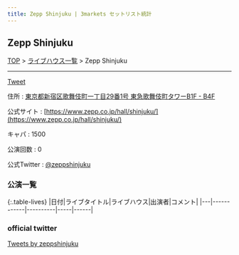 ```yaml
---
title: Zepp Shinjuku | 3markets セットリスト統計
---
```

## Zepp Shinjuku

[TOP](/setlist/) > [ライブハウス一覧](livehouses.html) > Zepp Shinjuku

___

<a href="https://twitter.com/share?ref_src=twsrc%5Etfw" data-text="3markets[ ]セットリスト > Zepp Shinjuku" class="twitter-share-button" data-via="3markets" data-hashtags="3markets" data-related="3markets" data-show-count="false">Tweet</a>

住所
:    <a href="https://www.google.co.jp/maps/search/%E6%9D%B1%E4%BA%AC%E9%83%BD%E6%96%B0%E5%AE%BF%E5%8C%BA%E6%AD%8C%E8%88%9E%E4%BC%8E%E7%94%BA%E4%B8%80%E4%B8%81%E7%9B%AE29%E7%95%AA1%E5%8F%B7%20%E6%9D%B1%E6%80%A5%E6%AD%8C%E8%88%9E%E4%BC%8E%E7%94%BA%E3%82%BF%E3%83%AF%E3%83%BCB1F%20-%20B4F" rel="noopener noreferrer" target="_blank">東京都新宿区歌舞伎町一丁目29番1号 東急歌舞伎町タワーB1F - B4F</a>

公式サイト
:    [https://www.zepp.co.jp/hall/shinjuku/](https://www.zepp.co.jp/hall/shinjuku/)

キャパ
:    1500

公演回数
: 0


公式Twitter
: <a href="https://twitter.com/zeppshinjuku">@zeppshinjuku</a>


### 公演一覧

{:.table-lives}
|日付|ライブタイトル|ライブハウス|出演者|コメント|
|---|------------|----------|-----|------|




### official twitter

<a class="twitter-timeline" href="https://twitter.com/zeppshinjuku?ref_src=twsrc%5Etfw">Tweets by zeppshinjuku</a> <script async src="https://platform.twitter.com/widgets.js" charset="utf-8"></script>


<script async src="https://platform.twitter.com/widgets.js" charset="utf-8"></script>
